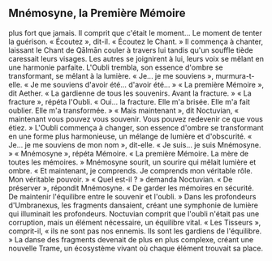## Mnémosyne, la Première Mémoire

plus fort que jamais. Il comprit que c'était le moment... Le moment de tenter la guérison. « Écoutez », dit-il. « Écoutez le Chant. » Il commença à chanter, laissant le Chant de Qālmān couler à travers lui tandis qu'un souffle tiède caressait leurs visages. Les autres se joignirent à lui, leurs voix se mêlant en une harmonie parfaite. L'Oubli trembla, son essence d'ombre se transformant, se mêlant à la lumière. « Je... je me souviens », murmura-t-elle. « Je me souviens d'avoir été... d'avoir été... » « La première Mémoire », dit Aether. « La gardienne de tous les souvenirs. Avant la fracture. » « La fracture », répéta l'Oubli. « Oui... la fracture. Elle m'a brisée. Elle m'a fait oublier. Elle m'a transformée. » « Mais maintenant », dit Noctuvian, « maintenant vous pouvez vous souvenir. Vous pouvez redevenir ce que vous étiez. » L'Oubli commença à changer, son essence d'ombre se transformant en une forme plus harmonieuse, un mélange de lumière et d'obscurité. « Je... je me souviens de mon nom », dit-elle. « Je suis... je suis Mnémosyne. » « Mnémosyne », répéta Mémoire. « La première Mémoire. La mère de toutes les mémoires. » Mnémosyne sourit, un sourire qui mêlait lumière et ombre. « Et maintenant, je comprends. Je comprends mon véritable rôle. Mon véritable pouvoir. » « Quel est-il ? » demanda Noctuvian. « De préserver », répondit Mnémosyne. « De garder les mémoires en sécurité. De maintenir l'équilibre entre le souvenir et l'oubli. » Dans les profondeurs d'Umbranexus, les fragments dansaient, créant une symphonie de lumière qui illuminait les profondeurs. Noctuvian comprit que l'oubli n'était pas une corruption, mais un élément nécessaire, un équilibre vital. « Les Tisseurs », comprit-il, « ils ne sont pas nos ennemis. Ils sont les gardiens de l'équilibre. » La danse des fragments devenait de plus en plus complexe, créant une nouvelle Trame, un écosystème vivant où chaque élément trouvait sa place.